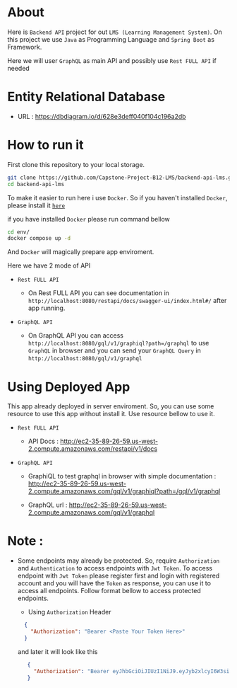 # About

Here is `Backend API` project for out `LMS (Learning Management System)`. On this project we use `Java` as Programming
Language and `Spring Boot` as Framework.

Here we will user `GraphQL` as main API and possibly use `Rest FULL API`
if needed

# Entity Relational Database

- URL : https://dbdiagram.io/d/628e3deff040f104c196a2db

# How to run it

First clone this repository to your local storage.

```sh
git clone https://github.com/Capstone-Project-B12-LMS/backend-api-lms.git
cd backend-api-lms
```

To make it easier to run here i use `Docker`. So if you haven't installed `Docker`, please install
it [`here`](https://docs.docker.com/desktop/)

if you have installed `Docker` please run command bellow

```sh
cd env/
docker compose up -d
```

And `Docker` will magically prepare app enviroment.

Here we have 2 mode of API

- `Rest FULL API`

    - On Rest FULL API you can see documentation in `http://localhost:8080/restapi/docs/swagger-ui/index.html#/` after
      app running.

- `GraphQL API`

    - On GraphQL API you can access `http://localhost:8080/gql/v1/graphiql?path=/graphql` to use `GraphQL` in browser
      and you can send your `GraphQL Query` in `http://localhost:8080/gql/v1/graphql`

# Using Deployed App

This app already deployed in server enviroment. So, you can use some resource to use this app without install it.
Use resource bellow to use it.

- `Rest FULL API`

    - API Docs : http://ec2-35-89-26-59.us-west-2.compute.amazonaws.com/restapi/v1/docs

- `GraphQL API`

    - GraphiQL to test graphql in browser with simple
      documentation : http://ec2-35-89-26-59.us-west-2.compute.amazonaws.com/gql/v1/graphiql?path=/gql/v1/graphql

    - GraphQL url : http://ec2-35-89-26-59.us-west-2.compute.amazonaws.com/gql/v1/graphql

# Note :

- Some endpoints may already be protected. So, require `Authorization` and `Authentication` to access endpoints
  with `Jwt Token`. To access endpoint with `Jwt Token` please register first and login with registered account and you
  will have the `Token` as response, you can use it to access all endpoints. Follow format bellow to access protected
  endpoints.

    - Using `Authorization` Header
    ```json
      {
        "Authorization": "Bearer <Paste Your Token Here>"
      }
   ```
  and later it will look like this
   ```json
      {
        "Authorization": "Bearer eyJhbGciOiJIUzI1NiJ9.eyJyb2xlcyI6W3siYXV0aG9yaXR5IjoiVVNFUiJ9XSwiZXhwIjoxNjU0ODMzODE4LCJ1c2VySWQiOiI5ZDRhMDU1ZC0xNDNmLTRmNTEtOWJmYS02MTg5YjU1YTlkMDMiLCJpYXQiOjE2NTQ4MzAyMTh9.9CG4JCyKqrzgOq3a89zkhaMLVSf7W-WnYQSxAJwhrOk"
      } 
   ```
